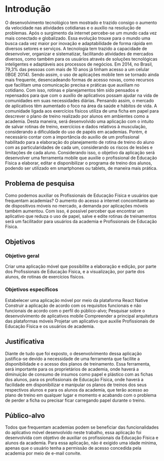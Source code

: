 # Introdução

O desenvolvimento tecnológico tem mostrado e trazido consigo o aumento da velocidade nas atividades cotidianas e o auxílio na resolução de problemas. Após o surgimento da internet percebe-se um mundo cada vez mais conectado e globalizado. Essa evolução trouxe para o mundo uma busca cada vez maior por inovação e adaptabilidade de forma rápida em diversos setores e serviços. A tecnologia tem trazido a capacidade de desenvolver, organizar e sistematizar, facilitando atividades de mercados diversos, como também para os usuários através de soluções tecnológicas inteligentes e adaptáveis aos processos de negócios. 
Em 2014, no Brasil, 79,3% das pessoas com mais de 10 anos já tinham acesso a um celular (IBGE 2014). Sendo assim, o uso de aplicações mobile tem se tornado ainda mais frequente, desencadeando formas de acesso novas, como recursos que facilitam uma comunicação precisa e práticas que auxiliam no cotidiano. Com isso, rotinas e planejamentos têm sido pensados e repensados para que com o auxílio de aplicativos possam ajudar na vida de comunidades em suas necessidades diárias.
Pensando assim, o mercado de aplicativos têm aumentado o foco na área da saúde e hábitos de vida. A comunidade ligada aos exercícios físicos utiliza de uma ficha em papel para descrever o plano de treino realizado por alunos em ambientes como a academia. 
Desta maneira, será desenvolvido uma aplicação com o intuito de salvar rotinas de treino, exercícios e dados relativos à musculação, considerando a dificuldade do uso de papéis em academias. Porém, é necessário contar com a importância do auxílio de um profissional habilitado para a elaboração do planejamento de rotina de treino do aluno com as particularidades de cada um, considerando os riscos de lesões e limitações de cada aluno.
Considerando isso, o objetivo da aplicação será desenvolver uma ferramenta mobile que auxilie o profissional de Educação Física a elaborar, editar e disponibilizar o programa de treino dos alunos, podendo ser utilizado em smartphones ou tablets, de maneira mais prática.

## Problema de pesquisa 
Como podemos auxiliar os Profissionais de Educação Física e usuários que frequentam academias?
O aumento do acesso a internet concomitante ao de dispositivos móveis no mercado, a demanda por aplicações móveis também aumentou.  Com isso, é possível perceber que encontrar um aplicativo que reduza o uso de papel, salve e edite rotinas de treinamentos será um facilitador para usuários da academia e Profissionais de Educação Física. 

## Objetivos 
### Objetivo geral
Criar uma aplicação móvel que possibilite a elaboração e edição, por parte dos Profissionais de Educação Física, e a visualização, por parte dos alunos, de rotinas de exercícios físicos. 

### Objetivos específicos
Estabelecer uma aplicação móvel por meio da plataforma React Native
Construir a aplicação de acordo com os requisitos funcionais e não funcionais de acordo com o perfil do público-alvo;
Pesquisar sobre o desenvolvimento de aplicativos mobile
Compreender a principal arquitetura das plataformas móveis
Projetar um aplicativo que auxilie Profissionais de Educação Física e os usuários de academia.

## Justificativa
Diante de tudo que foi exposto, o desenvolvimento dessa aplicação justifica-se devido a necessidade de uma ferramenta que facilite a disponibilidade e o acesso dos planos de treinamento. Essa ferramenta, será importante para os proprietários de academia, onde haverá a diminuição de consumo de insumos como papel e plástico com as fichas dos alunos, para os profissionais de Educação Física, onde haverá a facilidade em disponibilizar e manipular os planos de treinos dos seus respectivos alunos e para os alunos da academia, que terão acesso ao plano de treino em qualquer lugar e momento e acabando com o problema de perder a ficha ou precisar ficar carregando papel durante o treino.

## Público-alvo
Todos que frequentam academias podem se beneficiar das funcionalidades do aplicativo móvel desenvolvido neste trabalho, essa aplicação foi desenvolvida com objetivo de auxiliar os profissionais da Educação Física e alunos da academia.
Para essa aplicação, não é exigido uma idade mínima, apenas que o usuário tenha a permissão de acesso concedida pela academia por meio de e-mail convite.

